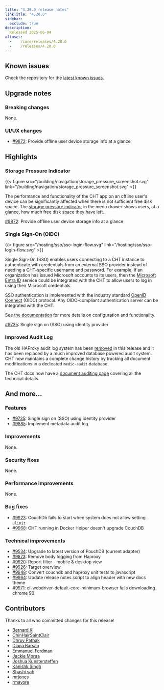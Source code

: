 ```yaml
---
title: "4.20.0 release notes"
linkTitle: "4.20.0"
sidebar:
  exclude: true
description:
  Released 2025-06-04
aliases:
  -    /core/releases/4.20.0
  -    /releases/4.20.0
---
```


## Known issues

Check the repository for the [latest known issues](https://github.com/medic/cht-core/issues?q=is%3Aissue%20label%3A%22Affects%204.20.0%22).

## Upgrade notes

### Breaking changes

None.

### UI/UX changes

- [#9872](https://github.com/medic/cht-core/issues/9872): Provide offline user device storage info at a glance

## Highlights

### Storage Pressure Indicator

{{< figure src="/building/navigation/storage_pressure_screenshot.svg" link="/building/navigation/storage_pressure_screenshot.svg" >}}

The performance and functionality of the CHT app on an offline user's device can be significantly affected when there is not sufficient free disk space. The [storage pressure indicator](/building/navigation/#storage-pressure-indicator) in the menu drawer shows users, at a glance, how much free disk space they have left.

[#9872](https://github.com/medic/cht-core/issues/9872): Provide offline user device storage info at a glance

### Single Sign-On (OIDC)

{{< figure src="/hosting/sso/sso-login-flow.svg" link="/hosting/sso/sso-login-flow.svg" >}}

Single Sign-On (SSO) enables users connecting to a CHT instance to authenticate with credentials from an external SSO provider instead of needing a CHT-specific username and password. For example, if an organization has issued Microsoft accounts to its users, then the [Microsoft Entra ID](https://learn.microsoft.com/en-us/entra/fundamentals/what-is-entra) service could be integrated with the CHT to allow users to log in using their Microsoft credentials.

SSO authentication is implemented with the industry standard [OpenID Connect](https://openid.net/) (OIDC) protocol. Any OIDC-compliant authentication server can be integrated with the CHT.

See [the documentation](//hosting/sso) for more details on configuration and functionality.

[#9735](https://github.com/medic/cht-core/issues/9735): Single sign on (SSO) using identity provider

### Improved Audit Log

The old HAProxy audit log system has been [removed](https://github.com/medic/cht-core/issues/9873) in this release and it has been replaced by a much improved database powered audit system. CHT now maintains a complete change history by tracking all document modifications in a dedicated `medic-audit` database. 

The CHT docs now have a [document auditing page](https://docs.communityhealthtoolkit.org/building/guides/data/audit/) covering all the technical details.

## And more...

### Features

- [#9735](https://github.com/medic/cht-core/issues/9735): Single sign on (SSO) using identity provider
- [#9885](https://github.com/medic/cht-core/issues/9885): Implement metadata audit log

### Improvements

None.

### Security fixes

None.

### Performance improvements

None.

### Bug fixes

- [#9923](https://github.com/medic/cht-core/issues/9923): CouchDb fails to start when system does not allow setting `ulimit`
- [#9968](https://github.com/medic/cht-core/issues/9968): CHT running in Docker Helper doesn't upgrade CouchDB

### Technical improvements

- [#9534](https://github.com/medic/cht-core/issues/9534): Upgrade to latest version of PouchDB (current adapter)
- [#9873](https://github.com/medic/cht-core/issues/9873): Remove body logging from Haproxy
- [#9920](https://github.com/medic/cht-core/issues/9920): Report filter - mobile & desktop view
- [#9926](https://github.com/medic/cht-core/issues/9926): Target overview
- [#9948](https://github.com/medic/cht-core/issues/9948): Convert couchdb and haproxy unit tests to javascript
- [#9964](https://github.com/medic/cht-core/issues/9964): Update release notes script to align header with new docs theme
- [#9971](https://github.com/medic/cht-core/issues/9971): ci-webdriver-default-core-minimum-browser fails downloading chrome 90

## Contributors

Thanks to all who committed changes for this release!

- [Bernard K ](https://github.com/benkags)
- [ChinHairSaintClair](https://github.com/ChinHairSaintClair)
- [Dhruv Pathak](https://github.com/dhruv11pat)
- [Diana Barsan](https://github.com/dianabarsan)
- [Emmanuel Ferdman](https://github.com/emmanuel-ferdman)
- [Jackie Moraa](https://github.com/Kymoraa)
- [Joshua Kuestersteffen](https://github.com/jkuester)
- [Kanishk Singh](https://github.com/kanishkIIITD)
- [Shashi sah](https://github.com/shashi-sah2003)
- [mrjones](https://github.com/mrjones-plip)
- [rmayore](https://github.com/rmayore)
